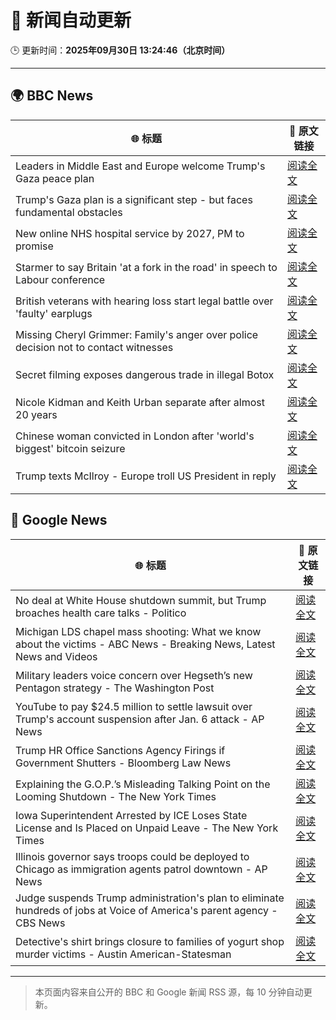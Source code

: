 # 🧠 新闻自动更新

🕒 更新时间：**2025年09月30日 13:24:46（北京时间）**

---

## 🌍 BBC News

| 🌐 标题 | 🔗 原文链接 |
|--------|-------------|
| Leaders in Middle East and Europe welcome Trump's Gaza peace plan | [阅读全文](https://www.bbc.com/news/articles/c1dq9xwngv2o?at_medium=RSS&at_campaign=rss) |
| Trump's Gaza plan is a significant step - but faces fundamental obstacles | [阅读全文](https://www.bbc.com/news/articles/cy4r1xjy90ko?at_medium=RSS&at_campaign=rss) |
| New online NHS hospital service by 2027, PM to promise | [阅读全文](https://www.bbc.com/news/articles/c9317k58xkjo?at_medium=RSS&at_campaign=rss) |
| Starmer to say Britain 'at a fork in the road' in speech to Labour conference | [阅读全文](https://www.bbc.com/news/articles/cn4w37x524wo?at_medium=RSS&at_campaign=rss) |
| British veterans with hearing loss start legal battle over 'faulty' earplugs | [阅读全文](https://www.bbc.com/news/articles/ce84e4egp38o?at_medium=RSS&at_campaign=rss) |
| Missing Cheryl Grimmer: Family's anger over police decision not to contact witnesses | [阅读全文](https://www.bbc.com/news/articles/c1ed4g1q52no?at_medium=RSS&at_campaign=rss) |
| Secret filming exposes dangerous trade in illegal Botox | [阅读全文](https://www.bbc.com/news/articles/cn82z3grpd3o?at_medium=RSS&at_campaign=rss) |
| Nicole Kidman and Keith Urban separate after almost 20 years | [阅读全文](https://www.bbc.com/news/articles/cdjz7r8jk3ko?at_medium=RSS&at_campaign=rss) |
| Chinese woman convicted in London after 'world's biggest' bitcoin seizure | [阅读全文](https://www.bbc.com/news/articles/cy0415kk3rzo?at_medium=RSS&at_campaign=rss) |
| Trump texts McIlroy - Europe troll US President in reply | [阅读全文](https://www.bbc.com/sport/golf/articles/c07v0dmgjezo?at_medium=RSS&at_campaign=rss) |

## 📰 Google News

| 🌐 标题 | 🔗 原文链接 |
|--------|-------------|
| No deal at White House shutdown summit, but Trump broaches health care talks - Politico | [阅读全文](https://news.google.com/rss/articles/CBMiowFBVV95cUxPbXk5Q2d0LUxTanhRQjRILUlrTmYwV3RsdnJ6bVhFUTBMRmh3bWNpb1JEamhGREtoN2JaMDBET3pFNkNNQ2NBNHJLLUtEUHJrcERiOGd2ZGgzQU9yZlZiZjR0TEtXandRZzJIbWhMU1JmaElybzlka3hqWTljNHo0dk4zSEVINGNQTFZPMDYtTExFbnV4ZDVTaGNSeVVsUDJlYWtJ?oc=5) |
| Michigan LDS chapel mass shooting: What we know about the victims - ABC News - Breaking News, Latest News and Videos | [阅读全文](https://news.google.com/rss/articles/CBMijwFBVV95cUxQZ1lqSVhIS2JkWnVJTk82QWpRMEVDdWpXaHF6VEFvVjNiZWtDWFlRR3VIR1NsUkFpUnRWaUUzRGM0N2ZxTEx2aG14dDJQVno3Uk9jT3dVT3RXQks3NGpaTXRvTnR6LXczenhHaHdfa0JJaGVScktDUHRNM0JMUUpaTHdzSWFZNWdhWDZhbDdiMNIBlAFBVV95cUxQdzN5WENaeXZuY1RnZ1J6VFlxVDdfWGpJTnltcEZxY0FoREgteXVlZV9HckJEWUZua213RzFDZ0J6dGNoU2szTk83TkpSd0kwN1gtXzJqNFY5LUl1QlZ6VC1qeUUtZzY2ZlZ1S2dpTEktS083N0JFNzlxZ081RnA0cTRFTkoxdVdnY2RYeU5rN2JNbEJB?oc=5) |
| Military leaders voice concern over Hegseth’s new Pentagon strategy - The Washington Post | [阅读全文](https://news.google.com/rss/articles/CBMirAFBVV95cUxNOVg5TFNLOXhKa0JISWFXM3Jrck9POFN1RmVLN3p1dEY0eFhwZ3laM082a1VfR0tVd25KQVMxckp4WVlsM2xvR0lqUld2M1FSZDZVRnNrQUtvUzU1VGdRY2JwSV8tR0xkQnBqal92Z2M4XzR2M0FsTVRodlIyY2dMVzdqQmhvWW9KSUFnN3F3SHV2dkU3enNMVEJZZTNMMHVFX1VjejROdC1ZSzVs?oc=5) |
| YouTube to pay $24.5 million to settle lawsuit over Trump's account suspension after Jan. 6 attack - AP News | [阅读全文](https://news.google.com/rss/articles/CBMiowFBVV95cUxOTG1DQ0Z2RUNNaldvNGxBZzFBNWwtOHJxaEp2UGE2dkFPM0x6Y0pQOWRYRVoxVEtqRjd0SHVMeDlJY0tXeTIyUHIydG9VX3FzVnMwMGZZSTZTVGVjbEFtYllXdmluWnBiT0NJLTRSUU1FUkMwYVkxQS1jR20wdWZiNUd4eE1SbHo2TGR5Yjc2bGVIX0dUbFoyM3dBQlZIOURmLVJN?oc=5) |
| Trump HR Office Sanctions Agency Firings if Government Shutters - Bloomberg Law News | [阅读全文](https://news.google.com/rss/articles/CBMisgFBVV95cUxNVE5OV0FVWHN5ZTV4bkNDNmRrNjhmNldUeHluMkFzYjg1d1FMM0l1S1NUNU9jZG5VcmQ1aDVqYVI3R19NOTFUUHZJcWRBZ3dGWlluaDRyRklMMkxPTjZ6NlJ6d3NKTWlVSzEtbUVsNGdfWDJ3WHcxcG5hVjRuU1R0aktpM0d2ZE9HSkVXNTlkWGpjRVh4ZEUxTEZIWS10NVo2RDVseUVjcjNldW1HcmpJMk5R?oc=5) |
| Explaining the G.O.P.’s Misleading Talking Point on the Looming Shutdown - The New York Times | [阅读全文](https://news.google.com/rss/articles/CBMipAFBVV95cUxPcERoVDRrYWhyZDZhbGJGNWdNZzg3OXFWaDFZZnM1by1STjJnT0M3QnJvb2VydzA4NTlEc1pPckFIWkdfZlNBczUyUG9QZkRSLTBtcldlSnZDSktyTVY2LTctSU5icUtmTUJOOFFxcEpOb1Q2WXNsR2poN29UbzZxWWhXS09fczRYeDhsMjRjVDN1U0ZHNnZ0Y2Q0LXlXQTVoVVFOLQ?oc=5) |
| Iowa Superintendent Arrested by ICE Loses State License and Is Placed on Unpaid Leave - The New York Times | [阅读全文](https://news.google.com/rss/articles/CBMihwFBVV95cUxPSVRtUDdWVWFBSG42cGFDTlBSVk9qbjVZNUVTMDJoeVBZUE1UaWU5bFhSMWlraXZjT2lPdGl5TUkxd3BuOS1KVG16LS10bE92Z21Nd3Q3ZWZLVjJXYld2d19ZYUJFUkFkS0p4dDdkeks0RjdBLWFKRHBXYmpONDRhOS1EUXZLY2M?oc=5) |
| Illinois governor says troops could be deployed to Chicago as immigration agents patrol downtown - AP News | [阅读全文](https://news.google.com/rss/articles/CBMirwFBVV95cUxNc0NnQ3VLY04tbzViYnU5dVdmRXVqVmo0VXFLcHk0R3EwS2tFeWF6SzFNdDdkTC1yMnE0WHdlbUQyRjFPSDhSSkJKYVp1enFjTzd0OXZndlJmbHNfVGY5WTJoWUp1aUNhcjVsSEE1aFZBbnpLcXRacTNxaTFhcUZyN004UDBZSkdSR1djdTFIejhuNm1CTzhDS29xdEdhOE4zN25mOWM2Zmk0TWdibXd3?oc=5) |
| Judge suspends Trump administration's plan to eliminate hundreds of jobs at Voice of America's parent agency - CBS News | [阅读全文](https://news.google.com/rss/articles/CBMilwFBVV95cUxQSzI2bV9JVXUzWEN4dFhmOU8wN3Y2Mi1GVnVXWGMyUFlHM0M3dmM4RUZFVnlpSEh6M1hLMWhIYUJJT3VfTDBJNVU5TGY3R01xZ0J5NWFQdzJ4SFJ6a1gyU3VzdlpIcU0tbHc2OURFME0xT1l4ejJUOElCLVRZRjk4NXd3MjhOVjNMbEVLbUplU0QySzQ3UmJR0gGcAUFVX3lxTFBtdjBIZDlvWXRyaFljSVlWN3N2NzR3bHdiQk5ZMVItNG4wV2doc3J3Qy1jSnFnN0V0dUNNekgwMWNKXzZiVlF2VF9US3VDaU1OdXRPdElzc3BuMmhKQWJRdGk2SVB2ZFVFSkgzblpDRG5OaFM2dFNJblhRNTJFT0kzQk13WklrQktmcllfRnhHX0UwcDNlT3hKMWp4RQ?oc=5) |
| Detective's shirt brings closure to families of yogurt shop murder victims - Austin American-Statesman | [阅读全文](https://news.google.com/rss/articles/CBMipwFBVV95cUxOdmxSY2JnNUNKTjZRRkN4MTNRQ3FrT0J6S2hOZU5MR2RkcUt1LWpXUEZwUjgycFFNUTAya2JXTHItT2YxcU4yT0lfSmdKSlZKUzB0M1pDa0pjRVhpN3k2c0I4bWg4QktNNFZGTWdieDJyTDB0WmJNaUI5WEFrc2hrUklIVUs4Rm1PdVNVNTFLcWF0eF9aWU44MXIzNlhMbWFVVjdWSFZ4TQ?oc=5) |

---
> 本页面内容来自公开的 BBC 和 Google 新闻 RSS 源，每 10 分钟自动更新。